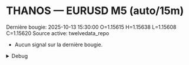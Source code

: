 # THANOS — EURUSD M5 (auto/15m)
Dernière bougie: 2025-10-13 15:30:00  O=1.15615  H=1.15638  L=1.15608  C=1.15620
Source active: twelvedata_repo

- Aucun signal sur la dernière bougie.

<details><summary>Debug</summary>

- TD_API_KEY manquant.

</details>